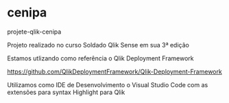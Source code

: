 # cenipa
projete-qlik-cenipa

Projeto realizado no curso Soldado Qlik Sense em sua 3ª edição

Estamos utlizando como referência o Qlik Deployment Framework

https://github.com/QlikDeploymentFramework/Qlik-Deployment-Framework

Utilizamos como IDE de Desenvolvimento o Visual Studio Code com as extensões para syntax Highlight para Qlik
